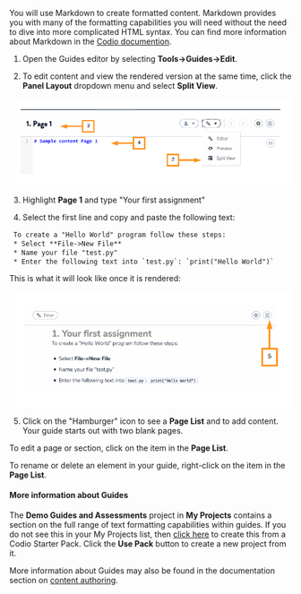 You will use Markdown to create formatted content. Markdown provides you with many of the formatting capabilities you will need without the need to dive into more complicated HTML syntax. You can find more information about Markdown in the [Codio documention](https://codio.com/docs/content/authoring/page-edit/edit/).

1. Open the Guides editor by selecting **Tools->Guides->Edit**.

2. To edit content and view the rendered version at the same time, click the **Panel Layout** dropdown menu and select **Split View**.

![.guides/img/pageOne](.guides/img/pageOne.png)




3. Highlight **Page 1** and type "Your first assignment"

4. Select the first line and copy and paste the following text:

```
 To create a "Hello World" program follow these steps:
 * Select **File->New File**
 * Name your file "test.py"
 * Enter the following text into `test.py`: `print("Hello World")`
```


This is what it will look like once it is rendered:

![.guides/img/renderedAssignment](.guides/img/renderedAssignment.png)


5. Click on the "Hamburger" icon to see a **Page List** and to add content. Your guide starts out with two blank pages. 


To edit a page or section, click on the item in the **Page List**.

To rename or delete an element in your guide, right-click on the item in the **Page List**.

#### More information about Guides
The **Demo Guides and Assessments** project in **My Projects** contains a section on the full range of text formatting capabilities within guides. If you do not see this in your My Projects list, then [click here](https://codio.com/home/starter-packs/cc68d38b-b0ea-4825-9814-46a3594c2b11/) to create this from a Codio Starter Pack. Click the **Use Pack** button to create a new project from it.

More information about Guides may also be found in the documentation section on [content authoring](https://codio.com/docs/content/authoring/).

